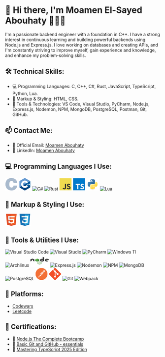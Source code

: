 # 👋 Hi there, I'm Moamen El-Sayed Abouhaty 🧑🏻‍💻 

I'm a passionate backend engineer with a foundation in C++. I have a strong interest in continuous learning and building powerful backends using Node.js and Express.js. I love working on databases and creating APIs, and I'm constantly striving to improve myself, gain experience and knowledge, and enhance my problem-solving skills.

## 🛠️ Technical Skills:

- 💻 Programming Languages: C, C++, C#, Rust, JavaScript, TypeScript, Python, Lua.
- 🎨 Markup & Styling: HTML, CSS.
- 🧰 Tools & Technologies: VS Code, Visual Studio, PyCharm, Node.js, Express.js, Nodemon, NPM, MongoDB, PostgreSQL, Postman, Git, GitHub.

## 📫 Contact Me:

- 📧 Official Email: [Moamen Abouhaty](mailto:moamenprogrammer95@gmail.com)
- 💼 LinkedIn: [Moamen Abouhaty](https://www.linkedin.com/in/moamen-abouhaty-19054b355)

## 💻 Programming Languages I Use:

<p>
  <img src="https://raw.githubusercontent.com/devicons/devicon/master/icons/c/c-original.svg" alt="C" width="40" height="40" title="C"/>
  <img src="https://raw.githubusercontent.com/devicons/devicon/master/icons/cplusplus/cplusplus-original.svg" alt="C++" width="40" height="40" title="C++"/>
  <img src="https://cdn.jsdelivr.net/gh/devicons/devicon@latest/icons/csharp/csharp-original.svg" alt="C#" width="40" height="40" title="C#"/>
  <img src="https://cdn.jsdelivr.net/gh/devicons/devicon@latest/icons/rust/rust-original.svg" alt="Rust" width="40" height="40" title="Rust"/>
  <img src="https://raw.githubusercontent.com/devicons/devicon/master/icons/javascript/javascript-original.svg" alt="JavaScript" width="40" height="40" title="JavaScript"/>
  <img src="https://raw.githubusercontent.com/devicons/devicon/master/icons/typescript/typescript-original.svg" alt="TypeScript" width="40" height="40" title="TypeScript"/>
  <img src="https://raw.githubusercontent.com/devicons/devicon/master/icons/python/python-original.svg" alt="Python" width="40" height="40" title="Python"/>
  <img src="https://cdn.jsdelivr.net/gh/devicons/devicon/icons/lua/lua-original.svg" alt="Lua" width="40" height="40" title="Lua"/>
</p>

## 🎨 Markup & Styling I Use:

<p>
  <img src="https://raw.githubusercontent.com/devicons/devicon/master/icons/html5/html5-original.svg" alt="HTML5" width="40" height="40" title="HTML5"/>
  <img src="https://raw.githubusercontent.com/devicons/devicon/master/icons/css3/css3-original.svg" alt="CSS3" width="40" height="40" title="CSS3"/>
</p>

## 🧰 Tools & Utilities I Use:

<p>
  <img src="https://cdn.jsdelivr.net/gh/devicons/devicon@latest/icons/vscode/vscode-original.svg" alt="Visual Studio Code" width="40" height="40" title="Visual Studio Code"/>
  <img src="https://cdn.jsdelivr.net/gh/devicons/devicon@latest/icons/visualstudio/visualstudio-original.svg" alt="Visual Studio" width="40" height="40" title="Visual Studio"/>
  <img src="https://resources.jetbrains.com/storage/products/pycharm/img/meta/pycharm_logo_300x300.png" alt="PyCharm" width="40" height="40" title="PyCharm"/>
  <img src="https://cdn.jsdelivr.net/gh/devicons/devicon@latest/icons/windows11/windows11-original-wordmark.svg" alt="Windows 11" width="40" height="40" title="Windows 11"/>
  <img src="https://cdn.jsdelivr.net/gh/devicons/devicon@latest/icons/archlinux/archlinux-original-wordmark.svg" alt="Archlinux" width="40" height="40" title="Archlinux"/>
  <img src="https://raw.githubusercontent.com/devicons/devicon/master/icons/nodejs/nodejs-original-wordmark.svg" alt="Node.js" width="60" height="40" title="Node.js"/>
  <img src="https://upload.wikimedia.org/wikipedia/commons/6/64/Expressjs.png" alt="Express.js" width="80" height="30" title="Express.js"/>
  <img src="https://cdn.jsdelivr.net/gh/devicons/devicon@latest/icons/nodemon/nodemon-original.svg" alt="Nodemon" width="60" height="40" title="Nodemon"/>
  <img src="https://cdn.jsdelivr.net/gh/devicons/devicon@latest/icons/npm/npm-original-wordmark.svg" alt="NPM" width="60" height="40" title="NPM"/>
  <img src="https://cdn.jsdelivr.net/gh/devicons/devicon@latest/icons/mongodb/mongodb-original-wordmark.svg" alt="MongoDB" width="40" height="40" title="MongoDB"/>
  <img src="https://cdn.jsdelivr.net/gh/devicons/devicon@latest/icons/postgresql/postgresql-original-wordmark.svg" alt="PostgreSQL" width="40" height="40" title="PostgreSQL"/>
  <img src="https://raw.githubusercontent.com/devicons/devicon/master/icons/postman/postman-original.svg" alt="Postman" width="40" height="40" title="Postman"/>
  <img src="https://raw.githubusercontent.com/devicons/devicon/master/icons/git/git-original.svg" alt="Git" width="40" height="40" title="Git"/>
  <img src="https://cdn.jsdelivr.net/gh/devicons/devicon@latest/icons/github/github-original-wordmark.svg" alt="Git" width="40" height="40" title="GitHub" />
  <img src="https://cdn.jsdelivr.net/gh/devicons/devicon@latest/icons/webpack/webpack-original-wordmark.svg" alt="Webpack" width="40" height="40" title="Webpack" />
</p>

## 🌟 Platforms:
- [Codewars](https://www.codewars.com/users/MoamenEl-Sayed95)
- [Leetcode](https://leetcode.com/u/Moamen_Abouhaty95)

## 📜 Certifications: 
- 📜 [Node.js The Complete Bootcamp](https://udemy-certificate.s3.amazonaws.com/image/UC-265b2be4-b0f7-46af-8bd8-c6593ee72344.jpg)
- 📜 [Basic Git and GitHub - essentials](https://udemy-certificate.s3.amazonaws.com/image/UC-6c2fdae4-4ab4-4d55-971e-65f7b69327a7.jpg)
- 📜 [Mastering TypeScript 2025 Edition](https://udemy-certificate.s3.amazonaws.com/image/UC-a7969821-7b79-42b9-ba66-72f07490474f.jpg)
  
